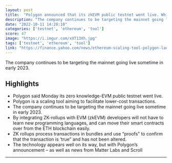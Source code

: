```yaml
---
layout: post
title:  "Polygon announced that its zkEVM public testnet went live. Which the company described as “the next step for Ethereum”"
description: "The company continues to be targeting the mainnet going live sometime in early 2023."
date: "2022-10-11 14:28:10"
categories: ['testnet', 'ethereum', 'tool']
score: 47
image: "https://i.imgur.com/xXT13Xh.jpg"
tags: ['testnet', 'ethereum', 'tool']
link: "https://finance.yahoo.com/news/ethereum-scaling-tool-polygon-launches-160000399.html"
---
```


The company continues to be targeting the mainnet going live sometime in early 2023.

## Highlights

- Polygon said Monday its zero knowledge-EVM public testnet went live.
- Polygon is a scaling tool aiming to facilitate lower-cost transactions.
- The company continues to be targeting the mainnet going live sometime in early 2023.
- By integrating ZK-rollups with EVM (zkEVM) developers will not have to learn new programming languages, and can move their smart contracts over from the ETH blockchain easily.
- ZK rollups process transactions in bundles and use “proofs” to confirm that the transaction is ‘true” and has not been altered.
- The technology appears well on its way, but with Polygon’s announcement – as well as news from Matter Labs and Scroll

---
